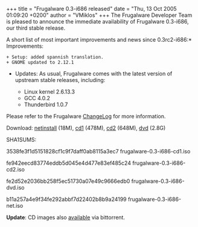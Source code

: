 +++
title = "Frugalware 0.3-i686 released"
date = "Thu, 13 Oct 2005 01:09:20 +0200"
author = "VMiklos"
+++
The Frugalware Developer Team is pleased to announce the immediate availability of Frugalware 0.3-i686, our third stable release.  

 A short list of most important improvements and news since 0.3rc2-i686:* Improvements:  

	+ Setup: added spannish translation.
	+ GNOME updated to 2.12.1
* Updates: As usual, Frugalware comes with the latest version of upstream stable releases, including:  

	+ Linux kernel 2.6.13.3
	+ GCC 4.0.2
	+ Thunderbird 1.0.7

  

 Please refer to the Frugalware [ChangeLog](http://darcs.frugalware.org/darcsweb/darcsweb.cgi?r=frugalware-stable;a=log) for more information.  

 Download: [netinstall](download.php?url=frugalware-0.3-iso/frugalware-0.3-i686-net.iso) (18M), [cd1](download.php?url=frugalware-0.3-iso/frugalware-0.3-i686-cd1.iso) (478M), [cd2](download.php?url=frugalware-0.3-iso/frugalware-0.3-i686-cd2.iso) (648M), [dvd](download.php?url=frugalware-0.3-iso/frugalware-0.3-i686-dvd.iso) (2.8G)  

 SHA1SUMS:  

3538fe3f1d5151828cf1c9f7daff0ab8115a3ec7 frugalware-0.3-i686-cd1.iso  

 fe942eecd83774eddb5d045e4d477e83ef485c24 frugalware-0.3-i686-cd2.iso  

 fe2d52e2036bb258f5ec51730a07e49c9666edb0 frugalware-0.3-i686-dvd.iso  

 b11a257a4e9f34fe292abbf7d22402b8b9a24199 frugalware-0.3-i686-net.iso  

  

**Update**: CD images also [available](http://linuxtracker.org/torrents-details.php?id=681) via bittorrent.  
